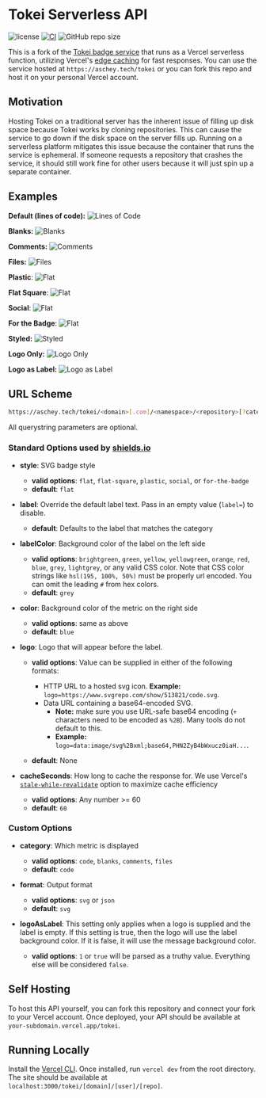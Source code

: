 # Tokei Serverless API

![license](https://img.shields.io/badge/License-MIT%20or%20Apache%202-green.svg)
[![CI](https://github.com/aschey/vercel-tokei/actions/workflows/build.yml/badge.svg)](https://github.com/aschey/vercel-tokei/actions/workflows/build.yml)
![GitHub repo size](https://img.shields.io/github/repo-size/aschey/vercel-tokei)

This is a fork of the [Tokei badge service](https://github.com/XAMPPRocky/tokei_rs) that runs as a Vercel serverless function, utilizing Vercel's [edge caching](https://vercel.com/docs/concepts/functions/serverless-functions/edge-caching#) for fast responses. You can use the service hosted at `https://aschey.tech/tokei` or you can fork this repo and host it on your personal Vercel account.

## Motivation

Hosting Tokei on a traditional server has the inherent issue of filling up disk space because Tokei works by cloning repositories. This can cause the service to go down if the disk space on the server fills up. Running on a serverless platform mitigates this issue because the container that runs the service is ephemeral. If someone requests a repository that crashes the service, it should still work fine for other users because it will just spin up a separate container.

## Examples

**Default (lines of code):** ![Lines of Code](https://aschey.tech/tokei/github/aschey/vercel-tokei)

**Blanks:** ![Blanks](https://aschey.tech/tokei/github/aschey/vercel-tokei?category=blanks)

**Comments:** ![Comments](https://aschey.tech/tokei/github/aschey/vercel-tokei?category=comments)

**Files:** ![Files](https://aschey.tech/tokei/github/aschey/vercel-tokei?category=files)

**Plastic**: ![Flat](https://aschey.tech/tokei/github/aschey/vercel-tokei?style=plastic)

**Flat Square**: ![Flat](https://aschey.tech/tokei/github/aschey/vercel-tokei?style=flat-square)

**Social**: ![Flat](https://aschey.tech/tokei/github/aschey/vercel-tokei?style=social)

**For the Badge**: ![Flat](https://aschey.tech/tokei/github/aschey/vercel-tokei?style=for-the-badge)

**Styled:** ![Styled](https://aschey.tech/tokei/github/aschey/vercel-tokei?labelColor=badbe6&color=32a852&style=for-the-badge&label=Lines&logo=https://simpleicons.org/icons/rust.svg)

**Logo Only:** ![Logo Only](https://aschey.tech/tokei/github/aschey/vercel-tokei?color=157c8c&style=for-the-badge&logo=https://simpleicons.org/icons/rust.svg&label=)

**Logo as Label:** ![Logo as Label](https://aschey.tech/tokei/github/aschey/vercel-tokei?color=9b73eb&style=for-the-badge&logo=https://simpleicons.org/icons/rust.svg&label=&logoAsLabel=true&labelColor=dbd3ed)

## URL Scheme

```sh
https://aschey.tech/tokei/<domain>[.com]/<namespace>/<repository>[?category=<category>&format=<format>&style=<style>&labelColor=<labelColor>&color=<color>&label=<label>&logo=<logo>&logoAsLabel=<logoAsLabel>&cacheSeconds=<cacheSeconds>]
```

All querystring parameters are optional.

### Standard Options used by [shields.io](https://shields.io/)

- **style**: SVG badge style

   - **valid options**: `flat`, `flat-square`, `plastic`, `social`, or `for-the-badge`
   - **default**: `flat`

- **label**: Override the default label text. Pass in an empty value (`label=`) to disable.

   - **default**: Defaults to the label that matches the category

- **labelColor**: Background color of the label on the left side

   - **valid options**: `brightgreen`, `green`, `yellow`, `yellowgreen`, `orange`, `red`, `blue`, `grey`, `lightgrey`, or any valid CSS color. Note that CSS color strings like `hsl(195, 100%, 50%)` must be properly url encoded. You can omit the leading `#` from hex colors.
   - **default**: `grey`

- **color**: Background color of the metric on the right side

   - **valid options**: same as above
   - **default**: `blue`

- **logo**: Logo that will appear before the label.

   - **valid options**: Value can be supplied in either of the following formats:

      - HTTP URL to a hosted svg icon. **Example:** `logo=https://www.svgrepo.com/show/513821/code.svg`.
      - Data URL containing a base64-encoded SVG.
         - **Note:** make sure you use URL-safe base64 encoding (`+` characters need to be encoded as `%2B`). Many tools do not default to this.
         - **Example:** `logo=data:image/svg%2Bxml;base64,PHN2ZyB4bWxucz0iaH...`.

   - **default**: None

- **cacheSeconds**: How long to cache the response for. We use Vercel's [`stale-while-revalidate`](https://vercel.com/docs/concepts/functions/serverless-functions/edge-caching#stale-while-revalidate) option to maximize cache efficiency

   - **valid options**: Any number >= 60
   - **default**: `60`

### Custom Options

- **category**: Which metric is displayed

   - **valid options**: `code`, `blanks`, `comments`, `files`
   - **default**: `code`

- **format**: Output format

   - **valid options**: `svg` or `json`
   - **default**: `svg`

- **logoAsLabel**: This setting only applies when a logo is supplied and the label is empty. If this setting is true, then the logo will use the label background color. If it is false, it will use the message background color.

   - **valid options**: `1` or `true` will be parsed as a truthy value. Everything else will be considered `false`.

## Self Hosting

To host this API yourself, you can fork this repository and connect your fork to your Vercel account. Once deployed, your API should be available at `your-subdomain.vercel.app/tokei`.

## Running Locally

Install the [Vercel CLI](https://vercel.com/docs/cli). Once installed, run `vercel dev` from the root directory. The site should be available at `localhost:3000/tokei/[domain]/[user]/[repo]`.
